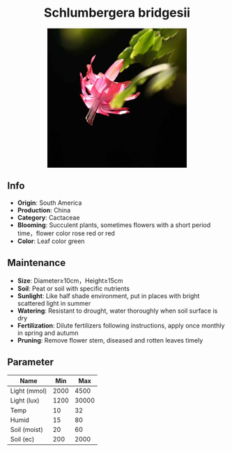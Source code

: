 <h1 align='center'>Schlumbergera bridgesii</h1>
<p align="center">
    <img 
        align='center'
        width='320'
        src="../images/schlumbergera bridgesii.png" 
        alt='Schlumbergera bridgesii' />
</p>

## Info

 - **Origin**: South America
 - **Production**: China
 - **Category**: Cactaceae
 - **Blooming**: Succulent plants, sometimes flowers with a short period time，flower color rose red or red
 - **Color**: Leaf color green

## Maintenance

 - **Size**: Diameter≥10cm，Height≥15cm
 - **Soil**: Peat or soil with specific nutrients
 - **Sunlight**: Like half shade environment, put in places with bright scattered light in summer
 - **Watering**: Resistant to drought, water thoroughly when soil surface is dry
 - **Fertilization**: Dilute fertilizers following instructions, apply once monthly in spring and autumn
 - **Pruning**: Remove flower stem, diseased and rotten leaves timely

## Parameter

| Name         | Min  | Max   |
|--------------|------|-------|
| Light (mmol) | 2000 | 4500  |
| Light (lux)  | 1200 | 30000 |
| Temp         | 10    | 32    |
| Humid        | 15   | 80    |
| Soil (moist) | 20   | 60    |
| Soil (ec)    | 200  | 2000  |